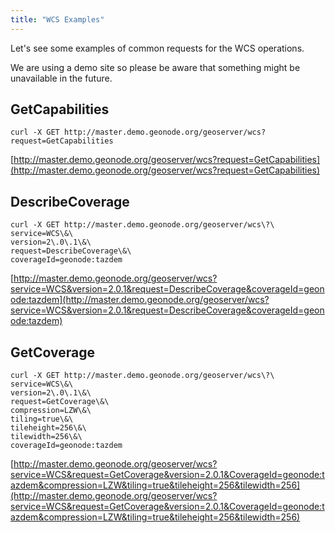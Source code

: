 ```yaml
---
title: "WCS Examples"
---
```


Let's see some examples of common requests for the WCS operations.

We are using a demo site so please be aware that something might be unavailable in the future.

## GetCapabilities

```shell
curl -X GET http://master.demo.geonode.org/geoserver/wcs?request=GetCapabilities
```

[http://master.demo.geonode.org/geoserver/wcs?request=GetCapabilities](http://master.demo.geonode.org/geoserver/wcs?request=GetCapabilities)

## DescribeCoverage

```shell
curl -X GET http://master.demo.geonode.org/geoserver/wcs\?\
service=WCS\&\
version=2\.0\.1\&\
request=DescribeCoverage\&\
coverageId=geonode:tazdem
```

[http://master.demo.geonode.org/geoserver/wcs?service=WCS&version=2.0.1&request=DescribeCoverage&coverageId=geonode:tazdem](http://master.demo.geonode.org/geoserver/wcs?service=WCS&version=2.0.1&request=DescribeCoverage&coverageId=geonode:tazdem)

## GetCoverage

```shell
curl -X GET http://master.demo.geonode.org/geoserver/wcs\?\
service=WCS\&\
version=2\.0\.1\&\
request=GetCoverage\&\
compression=LZW\&\
tiling=true\&\
tileheight=256\&\
tilewidth=256\&\
coverageId=geonode:tazdem
```

[http://master.demo.geonode.org/geoserver/wcs?service=WCS&request=GetCoverage&version=2.0.1&CoverageId=geonode:tazdem&compression=LZW&tiling=true&tileheight=256&tilewidth=256](http://master.demo.geonode.org/geoserver/wcs?service=WCS&request=GetCoverage&version=2.0.1&CoverageId=geonode:tazdem&compression=LZW&tiling=true&tileheight=256&tilewidth=256)